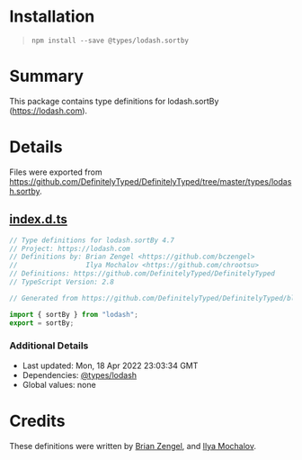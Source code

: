 # Installation
> `npm install --save @types/lodash.sortby`

# Summary
This package contains type definitions for lodash.sortBy (https://lodash.com).

# Details
Files were exported from https://github.com/DefinitelyTyped/DefinitelyTyped/tree/master/types/lodash.sortby.
## [index.d.ts](https://github.com/DefinitelyTyped/DefinitelyTyped/tree/master/types/lodash.sortby/index.d.ts)
````ts
// Type definitions for lodash.sortBy 4.7
// Project: https://lodash.com
// Definitions by: Brian Zengel <https://github.com/bczengel>
//                 Ilya Mochalov <https://github.com/chrootsu>
// Definitions: https://github.com/DefinitelyTyped/DefinitelyTyped
// TypeScript Version: 2.8

// Generated from https://github.com/DefinitelyTyped/DefinitelyTyped/blob/master/types/lodash/scripts/generate-modules.ts

import { sortBy } from "lodash";
export = sortBy;

````

### Additional Details
 * Last updated: Mon, 18 Apr 2022 23:03:34 GMT
 * Dependencies: [@types/lodash](https://npmjs.com/package/@types/lodash)
 * Global values: none

# Credits
These definitions were written by [Brian Zengel](https://github.com/bczengel), and [Ilya Mochalov](https://github.com/chrootsu).
